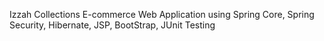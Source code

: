 Izzah Collections
E-commerce Web Application using Spring Core, Spring Security, Hibernate, JSP, BootStrap, JUnit Testing
